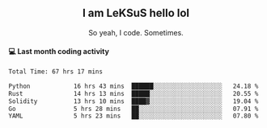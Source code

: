 <h2 align="center">I am LeKSuS hello lol</h2>
<p align="center">So yeah, I code. Sometimes.</p>

#### :computer: Last month coding activity
<!--START_SECTION:waka-->

```txt
Total Time: 67 hrs 17 mins

Python            16 hrs 43 mins  ██████░░░░░░░░░░░░░░░░░░░   24.18 %
Rust              14 hrs 13 mins  █████░░░░░░░░░░░░░░░░░░░░   20.55 %
Solidity          13 hrs 10 mins  ████▓░░░░░░░░░░░░░░░░░░░░   19.04 %
Go                5 hrs 28 mins   ██░░░░░░░░░░░░░░░░░░░░░░░   07.91 %
YAML              5 hrs 23 mins   ██░░░░░░░░░░░░░░░░░░░░░░░   07.80 %
```

<!--END_SECTION:waka-->

